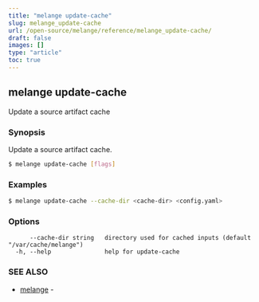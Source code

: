 ```yaml
---
title: "melange update-cache"
slug: melange_update-cache
url: /open-source/melange/reference/melange_update-cache/
draft: false
images: []
type: "article"
toc: true
---
```

## melange update-cache

Update a source artifact cache

### Synopsis

Update a source artifact cache.

```sh
$ melange update-cache [flags]
```

### Examples

```sh
$ melange update-cache --cache-dir <cache-dir> <config.yaml>
```

### Options

```
      --cache-dir string   directory used for cached inputs (default "/var/cache/melange")
  -h, --help               help for update-cache
```

### SEE ALSO

* [melange](/open-source/melange/reference/melange/)	 - 

